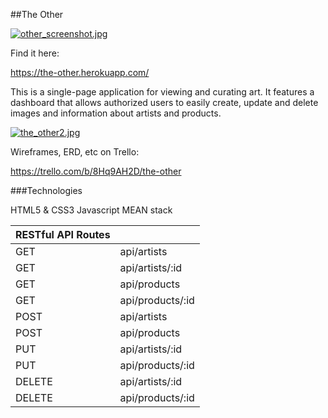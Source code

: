 ##The Other

[![other_screenshot.jpg](https://s16.postimg.org/4eq2kvged/other_screenshot.jpg)](https://postimg.org/image/nwkq0tdc1/)

Find it here: 

https://the-other.herokuapp.com/

This is a single-page application for viewing and curating art. It features a dashboard that allows authorized users to easily create, update and delete images and information about artists and products. 

[![the_other2.jpg](https://s17.postimg.org/jfsohdpsv/the_other2.jpg)](https://postimg.org/image/vho2biz17/)

Wireframes, ERD, etc on Trello:

https://trello.com/b/8Hq9AH2D/the-other 

###Technologies 

HTML5 & CSS3
Javascript
MEAN stack 


| RESTful API Routes   | |
| --------|-----------| 
| GET   | api/artists    |
| GET   | api/artists/:id    |
| GET    | api/products |
| GET    | api/products/:id |
| POST   | api/artists
| POST   | api/products
| PUT   | api/artists/:id |
| PUT   | api/products/:id |
| DELETE | api/artists/:id  |
| DELETE | api/products/:id  |
